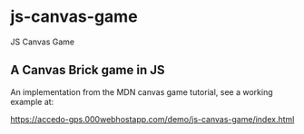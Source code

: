 # js-canvas-game
JS Canvas Game

## A Canvas Brick game in JS

An implementation from the MDN canvas game tutorial, see a working example at:

https://accedo-gps.000webhostapp.com/demo/js-canvas-game/index.html
